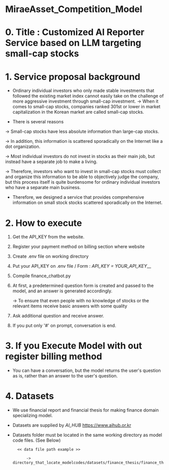 # MiraeAsset_Competition_Model


# 0. Title : Customized AI Reporter Service based on LLM targeting small-cap stocks 




# 1. Service proposal background

* Ordinary individual investors who only made stable investments that followed the existing market index cannot easily take on the challenge of more aggressive investment through small-cap investment. 
      -> When it comes to small-cap stocks, companies ranked 301st or lower in market capitalization in the Korean market are called small-cap stocks.



* There is several reasons
  
-> Small-cap stocks have less absolute information than large-cap stocks.

-> In addition, this information is scattered sporadically on the Internet like a dot organization.

-> Most individual investors do not invest in stocks as their main job, but instead have a separate job to make a living.

-> Therefore, investors who want to invest in small-cap stocks must collect and organize this information to be able to objectively judge the company, but              this process itself is quite burdensome for ordinary individual investors who have a separate main business.



* Therefore, we designed a service that provides comprehensive information on small stock stocks scattered sporadically on the Internet.




# 2. How to execute

1. Get the API_KEY from the website.
    
2. Register your payment method on billing section where website

3. Create .env file on working directory
    
4. Put your API_KEY on .env file / Form : _API_KEY = YOUR_API_KEY___
    
5. Compile finance_chatbot.py
    
6. At first, a predetermined question form is created and passed to the model, and an answer is generated accordingly.

   -> To ensure that even people with no knowledge of stocks or the relevant items receive basic answers with some quality
        
7. Ask additional question and receive answer.
    
8. If you put only '#' on prompt, conversation is end.



# 3. If you Execute Model with out register billing method

- You can have a conversation, but the model returns the user's question as is, rather than an answer to the user's question.



# 4. Datasets

- We use financial report and financial thesis for making finance domain specializing model.
- Datasets are supplied by _AI_HUB_ https://www.aihub.or.kr
- Datasets folder must be located in the same working directory as model code files. (See Below)

        << data file path example >>

            -> directory_that_locate_modelcodes/datasets/finance_thesis/finance_thesis_file

